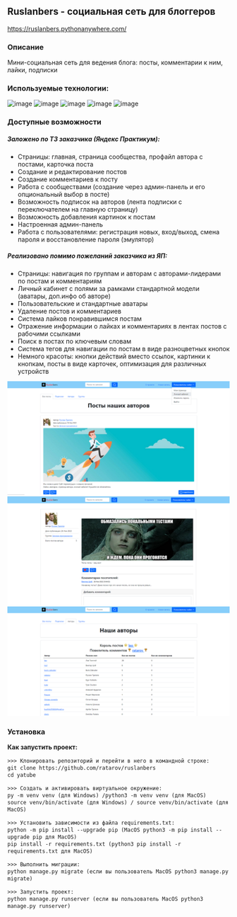 ## Ruslanbers - социальная сеть для блоггеров
https://ruslanbers.pythonanywhere.com/
### Описание
Мини-социальная сеть для ведения блога: посты, комментарии к ним, лайки, подписки  
### Используемые технологии:
![image](https://img.shields.io/badge/Python-FFD43B?style=for-the-badge&logo=python&logoColor=blue)
![image](https://img.shields.io/badge/Django-092E20?style=for-the-badge&logo=django&logoColor=green)
![image](https://img.shields.io/badge/HTML5-E34F26?style=for-the-badge&logo=html5&logoColor=white)
![image](https://img.shields.io/badge/Bootstrap-563D7C?style=for-the-badge&logo=bootstrap&logoColor=white)
![image](https://img.shields.io/badge/SQLite-07405E?style=for-the-badge&logo=sqlite&logoColor=white)
### Доступные возможности
##### Заложено по ТЗ заказчика (Яндекс Практикум):
- Страницы: главная, страница сообщества, профайл автора с постами, карточка поста
- Создание и редактирование постов
- Создание комментариев к посту
- Работа с сообществами (создание через админ-панель и его опциональный выбор в посте)
- Возможность подписок на авторов (лента подписки с переключателем на главную страницу)
- Возможность добавления картинок к постам
- Настроенная админ-панель
- Работа с пользователями: регистрация новых, вход/выход, смена пароля и восстановление пароля (эмулятор)
##### Реализовано помимо пожеланий заказчика из ЯП:
- Страницы: навигация по группам и авторам с авторами-лидерами по постам и комментариям
- Личный кабинет с полями за рамками стандартной модели (аватары, доп.инфо об авторе)
- Пользовательские и стандартные аватары
- Удаление постов и комментариев
- Система лайков понравившимся постам
- Отражение информации о лайках и комментариях в лентах постов с рабочими ссылками
- Поиск в постах по ключевым словам
- Система тегов для навигации по постам в виде разноцветных кнопок
- Немного красоты: кнопки действий вместо ссылок, картинки к кнопкам, посты в виде карточек, оптимизация для различных устройств

![image](https://github.com/ratarov/ruslanbers/blob/main/yatube/static/img/1.png)
![image](https://github.com/ratarov/ruslanbers/blob/main/yatube/static/img/2.png)
![image](https://github.com/ratarov/ruslanbers/blob/main/yatube/static/img/3.png)

### Установка
**Как запустить проект:**
```
>>> Клонировать репозиторий и перейти в него в командной строке:
git clone https://github.com/ratarov/ruslanbers
cd yatube
```
```
>>> Cоздать и активировать виртуальное окружение:
py -m venv venv (для Windows) /python3 -m venv venv (для MacOS)
source venv/bin/activate (для Windows) / source venv/bin/activate (для MacOS)
```
```
>>> Установить зависимости из файла requirements.txt:
python -m pip install --upgrade pip (MacOS python3 -m pip install --upgrade pip для MacOS)
pip install -r requirements.txt (python3 pip install -r requirements.txt для MacOS)
```
```
>>> Выполнить миграции:
python manage.py migrate (если вы пользователь MacOS python3 manage.py migrate)
```
```
>>> Запустить проект:
python manage.py runserver (если вы пользователь MacOS python3 manage.py runserver)
```
